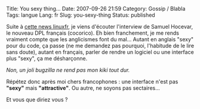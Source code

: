 Title: You sexy thing...
Date: 2007-09-26 21:59
Category: Gossip / Blabla
Tags: langue
Lang: fr
Slug: you-sexy-thing
Status: published

Suite à [cette news linuxfr](https://linuxfr.org/2007/05/03/22448.html), je
viens d'écouter l'interview de Samuel Hocevar, le nouveau DPL français
(cocorico). Eh bien franchement, je me rends vraiment compte que les
anglicismes font du mal... Autant en anglais "sexy" pour du code, ça passe (ne
me demandez pas pourquoi, l'habitude de le lire sans doute), autant en
français, parler de rendre un logiciel ou une interface plus "sexy", ça me
désharçonne.

*Non, un joli bugzilla ne rend pas mon kiki tout dur.*

Répétez donc après moi chers francophones : une interface n'est pas **"sexy"**
mais **"attractive"**. Ou autre, ne soyons pas sectaires...

Et vous que diriez vous ?
